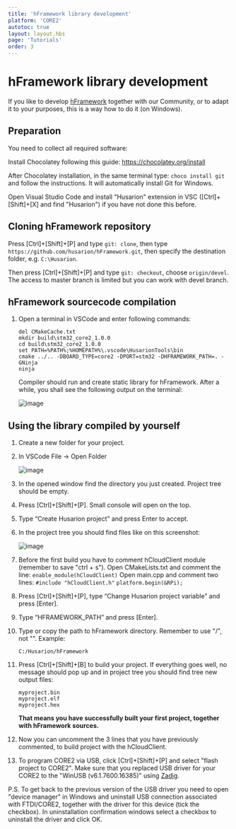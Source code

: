 ```yaml
---
title: 'hFramework library development'
platform: 'CORE2'
autotoc: true
layout: layout.hbs
page: 'Tutorials'
order: 3
---
```


# hFramework library development #

If you like to develop [hFramework](https://github.com/husarion/hFramework) together with our Community, or to adapt it to your purposes, this is a way how to do it (on Windows).

## Preparation ##

You need to collect all required software:

Install Chocolatey following this guide: https://chocolatey.org/install

After Chocolatey installation, in the same terminal type: `choco install git` and follow the instructions. It will automatically install Git for Windows.

Open Visual Studio Code and install "Husarion" extension in VSC ([Ctrl]+[Shift]+[X] and find "Husarion") if you have not done this before.
			
## Cloning hFramework repository ##

Press [Ctrl]+[Shift]+[P] and type `git: clone`, then type `https://github.com/husarion/hFramework.git`, then specify the destination folder, e.g. `C:\Husarion`.

Then press [Ctrl]+[Shift]+[P] and type `git: checkout`, choose `origin/devel`. The access to master branch is limited but you can work with devel branch.

## hFramework sourcecode compilation ##

1. Open a terminal in VSCode and enter following commands:
	```
	del CMakeCache.txt
	mkdir build\stm32_core2_1.0.0
	cd build\stm32_core2_1.0.0
	set PATH=%PATH%;%HOMEPATH%\.vscode\HusarionTools\bin
	cmake ../.. -DBOARD_TYPE=core2 -DPORT=stm32 -DHFRAMEWORK_PATH=. -GNinja
	ninja
	```
	Compiler should run and create static library for hFramework. After a while, you shall see the following output on the terminal:
	
	![image](/assets/img/howToStart/lib_p9.png)

## Using the library compiled by yourself ##
     
1. Create a new folder for your project.
2. In VSCode File -> Open Folder

	![image](/assets/img/howToStart/com_p2.png)

3. In the opened window find the directory you just created. Project tree should be empty.
4. Press [Ctrl]+[Shift]+[P]. Small console will open on the top.
5. Type “Create Husarion project” and press Enter to accept.
6. In the project tree you should find files like on this screenshot:

	![image](/assets/img/howToStart/com_p5.png)

7. Before the first build you have to comment hCloudClient module (remember to save "ctrl + s"). 
		Open CMakeLists.txt and comment the line: 
			`enable_module(hCloudClient)`
		Open main.cpp and comment two lines: 
			`#include "hCloudClient.h"`
			`platform.begin(&RPi);`
		
8. Press [Ctrl]+[Shift]+[P], type “Change Husarion project variable” and press [Enter].
9. Type “HFRAMEWORK_PATH” and press [Enter].
10. Type or copy the path to hFramework directory. Remember to use "/", not "\". Example:

		C:/Husarion/hFramework

11. Press [Ctrl]+[Shift]+[B] to build your project. If everything goes well, no message should pop up and in project tree you should find tree new output files:

		myproject.bin
		myproject.elf
		myproject.hex
	
	**That means you have successfully built your first project, together with hFramework sources.**
12. Now you can uncomment the 3 lines that you have previously commented, to build project with the hCloudClient.
13. To program CORE2 via USB, click [Ctrl]+[Shift]+[P] and select "flash project to CORE2". Make sure that you replaced USB driver for your CORE2 to the "WinUSB (v6.1.7600.16385)" using [Zadig](https://husarion.com/core2/tutorials/howtostart/offline-development-tools/#offline-development-tools-installation-guide).

P.S. To get back to the previous version of the USB driver you need to open "device manager" in Windows and uninstall USB connection associated with FTDI/CORE2, together with the driver for this device (tick the checkbox). In uninstallation confirmation windows select a checkbox to uninstall the driver and click OK.
